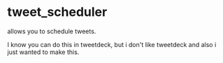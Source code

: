 # tweet_scheduler
allows you to schedule tweets.

I know you can do this in tweetdeck, but i don't like tweetdeck and also i just wanted to make this.
